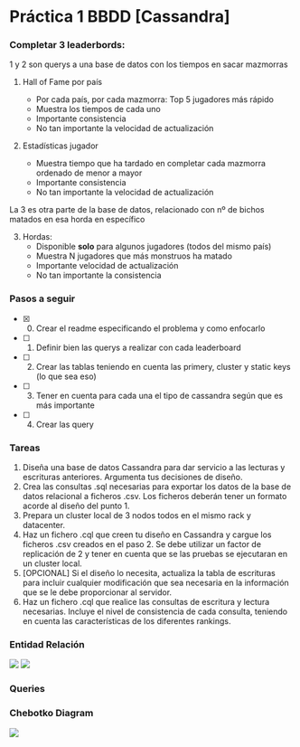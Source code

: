 # Práctica 1 BBDD [Cassandra]
### Completar 3 leaderbords:
1 y 2 son querys a una base de datos con los tiempos en sacar mazmorras
1. Hall of Fame por país 
    - Por cada país, por cada mazmorra: Top 5 jugadores más rápido
    - Muestra los tiempos de cada uno
    - Importante consistencia
    - No tan importante la velocidad de actualización


1. Estadísticas jugador
    - Muestra tiempo que ha tardado en completar cada mazmorra ordenado de menor a mayor
    - Importante consistencia
    - No tan importante la velocidad de actualización 

La 3 es otra parte de la base de datos, relacionado con nº de bichos matados en esa horda en específico

3. Hordas:
    - Disponible **solo** para algunos jugadores (todos del mismo país)
    - Muestra N jugadores que más monstruos ha matado
    - Importante velocidad de actualización
    - No tan importante la consistencia

### Pasos a seguir
- [x] 0. Crear el readme especificando el problema y como enfocarlo
- [ ] 1. Definir bien las querys a realizar con cada leaderboard
- [ ] 2. Crear las tablas teniendo en cuenta las primery, cluster y static keys (lo que sea eso)
- [ ] 3. Tener en cuenta para cada una el tipo de cassandra según que es más importante
- [ ] 4. Crear las query
 
### Tareas 
1. Diseña una base de datos Cassandra para dar servicio a las lecturas y escrituras anteriores. Argumenta tus decisiones de diseño. 
2. Crea las consultas .sql necesarias para exportar los datos de la base de datos relacional a ficheros .csv. Los ficheros deberán tener un formato acorde al diseño del punto 1.  
3. Prepara un cluster local de 3 nodos todos en el mismo rack y datacenter. 
4. Haz un fichero .cql que creen tu diseño en Cassandra y cargue los ficheros .csv creados en el paso 2. Se debe utilizar un factor de replicación de 2 y tener en cuenta que se las pruebas se ejecutaran en un cluster local. 
5. [OPCIONAL] Si el diseño lo necesita, actualiza la tabla de escrituras para incluir cualquier modificación que sea necesaria en la información que se le debe proporcionar al servidor. 
6. Haz un fichero .cql que realice las consultas de escritura y lectura necesarias. Incluye el nivel de consistencia de cada consulta, teniendo en cuenta las características de los diferentes rankings.


### Entidad Relación
<img src="https://embed.creately.com/xHZvJPuatOl?token=kWHSVjgrwFZV1cby&type=svg">
<img src="https://embed.creately.com/iOpFXPbGPVl?token=Bse7EfGqLtdi3hWs&type=svg">

### Queries


### Chebotko Diagram
<img src="https://embed.creately.com/fQEWsmlIUvH?token=tcNEL44PZ8e6qNwf&type=svg">
